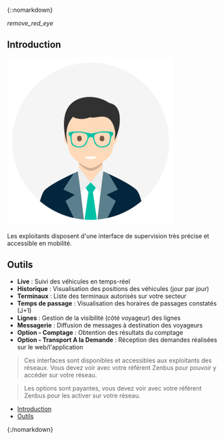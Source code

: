 ﻿{::nomarkdown}
<article id="introduction" class="article">
    
<div class="row">
	<div class="section col s12 m12 l10 bodybox">
		<a class="btn-floating btn-large waves-effect waves-light printButton" onclick="setArticleView()"><i class="material-icons">remove_red_eye</i></a>
		<h1>Introduction</h1>
		<div id="supervision-introduction-cat1" class="section scrollspy">
			<div class="row valign-wrapper">
				<div class="col s2 m2 l2">
					<img src="/images/supervision_actor.png" alt="" class="circle responsive-img">
				</div>
				<div class="col s10 m10 l10">
					<p>
						Les exploitants disposent d'une interface de supervision très  précise et accessible en mobilité. 
					</p>
				</div>
			</div>
		</div>
		<div id="supervision-introduction-cat2" class="section scrollspy">
			<h2>Outils</h2>
			<ul class="collection icon-list">
				<li class="nopadding collection-item "><span class="icon-live"></span>
					<span class="title"><strong>Live</strong> : Suivi des véhicules en temps-réel</span></li>
				<li class="nopadding collection-item"><span class="icon-history"></span> <span class="title"><strong>Historique</strong> : Visualisation des positions des véhicules (jour par jour)</span></li>
				<li class="nopadding collection-item"><span class="icon-providers"></span> <span class="title"><strong>Terminaux</strong> : Liste des terminaux autorisés sur votre secteur</span></li>
				<li class="nopadding collection-item"><span class="icon-dailystoptimes"></span> <span class="title"><strong>Temps de passage</strong> : Visualisation des horaires de passages constatés (J+1)</span></li>
				<li class="nopadding collection-item"><span class="icon-lines"></span>
					<span class="title"><strong>Lignes</strong> : Gestion de la visibilité (côté voyageur) des lignes</span></li>
				<li class="nopadding collection-item"><span class="icon-messages"></span> <span class="title"><strong>Messagerie</strong> : Diffusion de messages à destination des voyageurs</span></li>
				<!--<li class="option-gold nopadding collection-item "><span class="icon-timeline"></span> <span class="title"><strong>Option - Timeline</strong> : Visualisation des trajets effectués précis, des paramètres du téléphone et des actions effectuées par le conducteur (jour par jour)</span></li>-->
				<li class="option-gold nopadding collection-item"><span class="icon-count"></span> <span class="title"><strong>Option - Comptage</strong> : Obtention des résultats du comptage</span></li>
				<li class="option-gold nopadding collection-item"><span class="icon-drt"></span> <span class="title"><strong>Option - Transport A la Demande</strong> : Réception des demandes réalisées sur le web/l'application</span></li>
			</ul>
			<blockquote>Ces interfaces sont disponibles et accessibles aux exploitants des réseaux. Vous devez voir avec votre référent Zenbus pour pouvoir y accéder sur votre réseau.</blockquote>
			<blockquote class="gold">Les options sont payantes, vous devez voir avec votre référent Zenbus pour les activer sur votre réseau.</blockquote>
		</div>
	</div>
	<div class="col hide-on-small-only m3 l2 articleNav">
		<ul class="section table-of-contents">
			<li><a href="#supervision-introduction-cat1">Introduction</a></li>
			<li><a href="#supervision-introduction-cat2">Outils</a></li>
		</ul>
	</div>
</div>
</article>
{:/nomarkdown}
